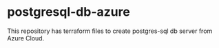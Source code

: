 # postgresql-db-azure
This repository has terraform files to create postgres-sql db server from Azure Cloud.

